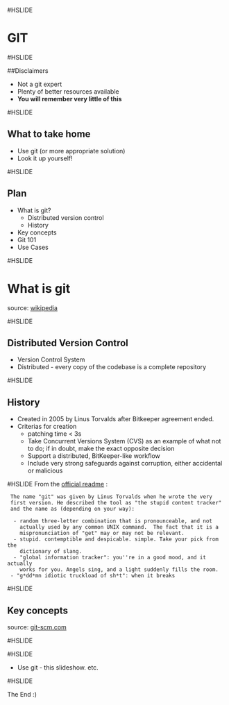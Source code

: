 #HSLIDE

# GIT

#HSLIDE

##Disclaimers

* Not a git expert
* Plenty of better resources available
* **You will remember very little of this**

#HSLIDE

## What to take home

* Use git (or more appropriate solution)
* Look it up yourself!

#HSLIDE

## Plan

* What is git?
    - Distributed version control
    - History
* Key concepts
* Git 101
* Use Cases



#HSLIDE
# What is git
source: [wikipedia](https://git-scm.com/book/en/v2/Getting-Started-Git-Basics)

#HSLIDE
## Distributed Version Control
* Version Control System
* Distributed - every copy of the codebase is a complete repository

#HSLIDE
## History
* Created in 2005 by Linus Torvalds after Bitkeeper agreement ended.
* Criterias for creation
    - patching time < 3s
    - Take Concurrent Versions System (CVS) as an example of what not to do; if in doubt, make the exact opposite decision
    - Support a distributed, BitKeeper-like workflow
    - Include very strong safeguards against corruption, either accidental or malicious

#HSLIDE
From the [official readme](https://github.com/git/git/blob/e83c5163316f89bfbde7d9ab23ca2e25604af290/README) :
```
 The name "git" was given by Linus Torvalds when he wrote the very
 first version. He described the tool as "the stupid content tracker"
 and the name as (depending on your way):
 
  - random three-letter combination that is pronounceable, and not
    actually used by any common UNIX command.  The fact that it is a
    mispronunciation of "get" may or may not be relevant.
  - stupid. contemptible and despicable. simple. Take your pick from the
    dictionary of slang.
  - "global information tracker": you''re in a good mood, and it actually
    works for you. Angels sing, and a light suddenly fills the room.
 - "g*dd*mn idiotic truckload of sh*t": when it breaks
```
#HSLIDE
## Key concepts
source: [git-scm.com](https://git-scm.com/book/en/v2/Getting-Started-Git-Basics)

#HSLIDE

#HSLIDE
* Use git - this slideshow. etc.

#HSLIDE

The End :)
